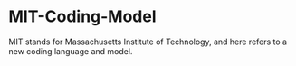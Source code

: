 # MIT-Coding-Model
MIT stands for Massachusetts Institute of Technology, and here refers to a new coding language and model. 
